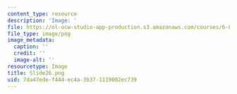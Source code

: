 ```yaml
---
content_type: resource
description: 'Image: '
file: https://ol-ocw-studio-app-production.s3.amazonaws.com/courses/6-004-computation-structures-spring-2017/7da47edef444ec4a3b371119002ec739_Slide26.png
file_type: image/png
image_metadata:
  caption: ''
  credit: ''
  image-alt: ''
resourcetype: Image
title: Slide26.png
uid: 7da47ede-f444-ec4a-3b37-1119002ec739
---
```

